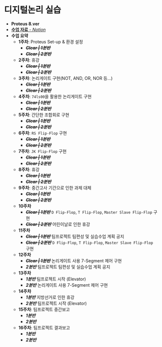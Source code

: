 # 디지털논리 실습
 - __Proteus 8.ver__
 - [__수업 자료__ - *Notion*](https://charm-aluminum-6c2.notion.site/a27cadae315541a98eebf9d8d695b160)
 - __수업 요약__
   - **1주차**: Proteus Set-up & 환경 설정
     - ~~__*Clear | 1분반*__~~
     - ~~__*Clear | 2분반*__~~
   - **2주차**: 휴강
     - ~~__*Clear | 1분반*__~~
     - ~~__*Clear | 2분반*__~~
   - **3주차**: 논리게이트 구현(NOT, AND, OR, NOR 등...)
     - ~~__*Clear | 1분반*__~~
     - ~~__*Clear | 2분반*__~~
   - **4주차**: `74ls00`을 활용한 논리게이트 구현
     - ~~__*Clear | 1분반*__~~
     - ~~__*Clear | 2분반*__~~
   - **5주차**: 간단한 조합회로 구현
     - ~~__*Clear | 1분반*__~~
     - ~~__*Clear | 2분반*__~~
   - **6주차**: `RS Flip-Flop` 구현
     - ~~__*Clear | 1분반*__~~
     - ~~__*Clear | 2분반*__~~
   - **7주차**: `JK Flip-Flop` 구현
     - ~~__*Clear | 1분반*__~~
     - ~~__*Clear | 2분반*__~~
   - **8주차**:  휴강
     - ~~__*Clear | 1분반*__~~
     - ~~__*Clear | 2분반*__~~
   - **9주차**: 중간고사 기간으로 인한 과제 대체
     - ~~__*Clear | 1분반*__~~
     - ~~__*Clear | 2분반*__~~
   - **10주차**
     - ~~__*Clear | 1분반*__~~ `D Flip-Flop`, `T Flip-Flop`, `Master Slave Flip-Flop` 구현
     - ~~__*Clear | 2분반*__~~ 어린이날로 인한 휴강
   - **11주차**
     - ~~__*Clear | 1분반*__~~ 팀프로젝트 팀편성 및 실습수업 계획 공지
     - ~~__*Clear | 2분반*__~~ `D Flip-Flop`, `T Flip-Flop`, `Master Slave Flip-Flop` 구현
   - **12주차** 
     - ~~__*Clear | 1분반*__~~ 논리게이트 사용 7-Segment 제어 구현
     - __*2분반*__ 팀프로젝트 팀편성 및 실습수업 계획 공지
   - **13주차** 
     - __*1분반*__ 팀프로젝트 시작 (Elevator)
     - __*2분반*__ 논리게이트 사용 7-Segment 제어 구현
   - **14주차**
     - __*1분반*__ 지방선거로 인한 휴강
     - __*2분반*__ 팀프로젝트 시작 (Elevator)
   - **15주차**: 팀프로젝트 중간보고
     - __*1분반*__
     - __*2분반*__ 
   - **16주차**: 팀프로젝트 결과보고
     - __*1분반*__
     - __*2분반*__ 